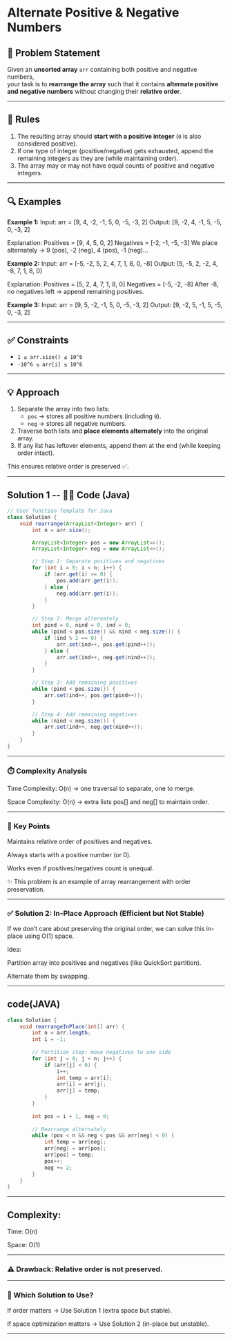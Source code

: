 # Alternate Positive & Negative Numbers

## 📝 Problem Statement
Given an **unsorted array** `arr` containing both positive and negative numbers,  
your task is to **rearrange the array** such that it contains **alternate positive and negative numbers** without changing their **relative order**.

---

## 📌 Rules
1. The resulting array should **start with a positive integer** (`0` is also considered positive).  
2. If one type of integer (positive/negative) gets exhausted, append the remaining integers as they are (while maintaining order).  
3. The array may or may not have equal counts of positive and negative integers.  

---

## 🔍 Examples

**Example 1:**
Input: arr = [9, 4, -2, -1, 5, 0, -5, -3, 2]
Output: [9, -2, 4, -1, 5, -5, 0, -3, 2]

Explanation:
Positives = [9, 4, 5, 0, 2]
Negatives = [-2, -1, -5, -3]
We place alternately → 9 (pos), -2 (neg), 4 (pos), -1 (neg)...

**Example 2:**
Input: arr = [-5, -2, 5, 2, 4, 7, 1, 8, 0, -8]
Output: [5, -5, 2, -2, 4, -8, 7, 1, 8, 0]

Explanation:
Positives = [5, 2, 4, 7, 1, 8, 0]
Negatives = [-5, -2, -8]
After -8, no negatives left → append remaining positives.


**Example 3:**
Input: arr = [9, 5, -2, -1, 5, 0, -5, -3, 2]
Output: [9, -2, 5, -1, 5, -5, 0, -3, 2]


---

## ✅ Constraints
- `1 ≤ arr.size() ≤ 10^6`  
- `-10^6 ≤ arr[i] ≤ 10^6`  

---

## 💡 Approach
1. Separate the array into two lists:  
   - `pos` → stores all positive numbers (including `0`).  
   - `neg` → stores all negative numbers.  
2. Traverse both lists and **place elements alternately** into the original array.  
3. If any list has leftover elements, append them at the end (while keeping order intact).  

This ensures relative order is preserved ✅.

---

##  Solution 1 -- 🧑‍💻 Code (Java)

```java
// User function Template for Java
class Solution {
    void rearrange(ArrayList<Integer> arr) {
        int n = arr.size();

        ArrayList<Integer> pos = new ArrayList<>();
        ArrayList<Integer> neg = new ArrayList<>();

        // Step 1: Separate positives and negatives
        for (int i = 0; i < n; i++) {
            if (arr.get(i) >= 0) {
                pos.add(arr.get(i));
            } else {
                neg.add(arr.get(i));
            }
        }

        // Step 2: Merge alternately
        int pind = 0, nind = 0, ind = 0;
        while (pind < pos.size() && nind < neg.size()) {
            if (ind % 2 == 0) {
                arr.set(ind++, pos.get(pind++));
            } else {
                arr.set(ind++, neg.get(nind++));
            }
        }

        // Step 3: Add remaining positives
        while (pind < pos.size()) {
            arr.set(ind++, pos.get(pind++));
        }

        // Step 4: Add remaining negatives
        while (nind < neg.size()) {
            arr.set(ind++, neg.get(nind++));
        }
    }
}

```
---

### **⏱️ Complexity Analysis**
Time Complexity: O(n) → one traversal to separate, one to merge.

Space Complexity: O(n) → extra lists pos[] and neg[] to maintain order.

---

### **🎯 Key Points**
Maintains relative order of positives and negatives.

Always starts with a positive number (or 0).

Works even if positives/negatives count is unequal.

✨ This problem is an example of array rearrangement with order preservation.

---

### **✅ Solution 2: In-Place Approach (Efficient but Not Stable)**

If we don’t care about preserving the original order, we can solve this in-place using O(1) space.

Idea:

Partition array into positives and negatives (like QuickSort partition).

Alternate them by swapping.

---

## code(JAVA)

```java
class Solution {
    void rearrangeInPlace(int[] arr) {
        int n = arr.length;
        int i = -1;
        
        // Partition step: move negatives to one side
        for (int j = 0; j < n; j++) {
            if (arr[j] < 0) {
                i++;
                int temp = arr[i];
                arr[i] = arr[j];
                arr[j] = temp;
            }
        }
        
        int pos = i + 1, neg = 0;
        
        // Rearrange alternately
        while (pos < n && neg < pos && arr[neg] < 0) {
            int temp = arr[neg];
            arr[neg] = arr[pos];
            arr[pos] = temp;
            pos++;
            neg += 2;
        }
    }
}

```
---

## Complexity:

Time: O(n)

Space: O(1)

---

### ⚠️ Drawback: Relative order is not preserved.

---

### 🔎 Which Solution to Use?

If order matters → Use Solution 1 (extra space but stable).

If space optimization matters → Use Solution 2 (in-place but unstable).

---
